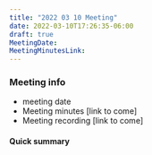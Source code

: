 ```yaml
---
title: "2022 03 10 Meeting"
date: 2022-03-10T17:26:35-06:00
draft: true
MeetingDate:
MeetingMinutesLink: 
---
```


### Meeting info
* meeting date
* Meeting minutes [link to come]
* Meeting recording [link to come]


#### Quick summary
>